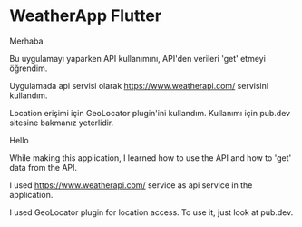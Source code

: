 # WeatherApp Flutter
 
Merhaba

Bu uygulamayı yaparken API kullanımını, API'den verileri 'get' etmeyi öğrendim.

Uygulamada api servisi olarak https://www.weatherapi.com/ servisini kullandım. 

Location erişimi için GeoLocator plugin'ini kullandım. Kullanımı için pub.dev sitesine bakmanız yeterlidir.




Hello

While making this application, I learned how to use the API and how to 'get' data from the API.

I used https://www.weatherapi.com/ service as api service in the application.

I used GeoLocator plugin for location access. To use it, just look at pub.dev.
